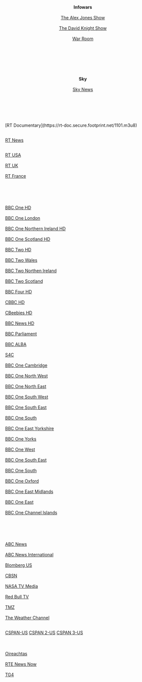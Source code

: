 <p align="center">
<b>Infowars</b> <br><br>
<a href="https://freespeech.akamaized.net/hls/live/2016712/live2/playlist.m3u8">The Alex Jones Show</a> <br><br>
<a href="https://freespeech.akamaized.net/hls/live/2016873/live3/playlist.m3u8">The David Knight Show</a> <br><br>
<a href="https://freespeech.akamaized.net/hls/live/2016873/live4/playlist.m3u8">War Room</a> <br><br>
</p>

<br>
<br>
<br>
<br>

<p align="center">
<b>Sky</b> <br><br>
<a href="https://skynews2-plutolive-vo.akamaized.net/cdhlsskynewsamericas/1013/latest.m3u8">Sky News</a> <br><br>
</p>

<br>
<br>
<br>
<br>
[RT Documentary](https://rt-doc.secure.footprint.net/1101.m3u8)<br><br>

[RT News](https://rt-news-gd.secure2.footprint.net/1103.m3u8)<br><br>

[RT USA](https://rt-usa.secure.footprint.net/1105.m3u8)<br><br>
[RT UK](https://rt-uk.secure.footprint.net/1106.m3u8)<br><br>
[RT France](https://rt-france-gd.secure2.footprint.net/1107.m3u8)<br><br>
<br>
<br>
<br>
<br>
[BBC One HD](http://a.files.bbci.co.uk/media/live/manifesto/audio_video/simulcast/hls/uk/abr_hdtv/ak/bbc_one_hd.m3u8)<br><br>
[BBC One London](http://a.files.bbci.co.uk/media/live/manifesto/audio_video/simulcast/hls/uk/hls_tablet/ak/bbc_one_london.m3u8)<br><br>
[BBC One Northern Ireland HD](http://a.files.bbci.co.uk/media/live/manifesto/audio_video/simulcast/hls/uk/abr_hdtv/ak/bbc_one_northern_ireland_hd.m3u8)<br><br>
[BBC One Scotland HD](http://a.files.bbci.co.uk/media/live/manifesto/audio_video/simulcast/hls/uk/abr_hdtv/ak/bbc_one_scotland_hd.m3u8)<br><br>
[BBC Two HD](http://a.files.bbci.co.uk/media/live/manifesto/audio_video/simulcast/hls/uk/abr_hdtv/ak/bbc_two_england.m3u8)<br><br>
[BBC Two Wales](http://a.files.bbci.co.uk/media/live/manifesto/audio_video/simulcast/hls/uk/hls_tablet/ak/bbc_two_wales_digital.m3u8)<br><br>
[BBC Two  Northen Ireland](http://a.files.bbci.co.uk/media/live/manifesto/audio_video/simulcast/hls/uk/hls_tablet/ak/bbc_two_northern_ireland_digital.m3u8)<br><br>
[BBC Two Scotland](http://a.files.bbci.co.uk/media/live/manifesto/audio_video/simulcast/hls/uk/hls_tablet/ak/bbc_two_scotland.m3u8)<br><br>
[BBC Four HD](http://a.files.bbci.co.uk/media/live/manifesto/audio_video/simulcast/hls/uk/abr_hdtv/ak/bbc_four.m3u8)<br><br>
[CBBC HD](http://a.files.bbci.co.uk/media/live/manifesto/audio_video/simulcast/hls/uk/abr_hdtv/ak/cbbc.m3u8)<br><br>
[CBeebies HD](http://a.files.bbci.co.uk/media/live/manifesto/audio_video/simulcast/hls/uk/abr_hdtv/ak/cbeebies.m3u8)<br><br>
[BBC News HD](http://a.files.bbci.co.uk/media/live/manifesto/audio_video/simulcast/hls/uk/abr_hdtv/ak/bbc_news24.m3u8)<br><br>
[BBC Parliament](http://a.files.bbci.co.uk/media/live/manifesto/audio_video/simulcast/hls/uk/hls_tablet/ak/bbc_parliament.m3u8)<br><br>
[BBC ALBA](http://a.files.bbci.co.uk/media/live/manifesto/audio_video/simulcast/hls/uk/hls_tablet/ak/bbc_alba.m3u8)<br><br>
[S4C](http://a.files.bbci.co.uk/media/live/manifesto/audio_video/simulcast/hls/uk/hls_tablet/ak/s4cpbs.m3u8)<br><br>
[BBC One Cambridge](http://a.files.bbci.co.uk/media/live/manifesto/audio_video/simulcast/hls/uk/hls_tablet/ak/bbc_one_cambridge.m3u8)<br><br>
[BBC One North West](http://a.files.bbci.co.uk/media/live/manifesto/audio_video/simulcast/hls/uk/hls_tablet/ak/bbc_one_north_west.m3u8)<br><br>
[BBC One North East](http://a.files.bbci.co.uk/media/live/manifesto/audio_video/simulcast/hls/uk/hls_tablet/ak/bbc_one_north_east.m3u8)<br><br>
[BBC One South West](http://a.files.bbci.co.uk/media/live/manifesto/audio_video/simulcast/hls/uk/hls_tablet/ak/bbc_one_south_west.m3u8)<br><br>
[BBC One South East](http://a.files.bbci.co.uk/media/live/manifesto/audio_video/simulcast/hls/uk/hls_tablet/ak/bbc_one_south_east.m3u8)<br><br>
[BBC One South](http://a.files.bbci.co.uk/media/live/manifesto/audio_video/simulcast/hls/uk/hls_tablet/ak/bbc_one_south.m3u8)<br><br>
[BBC One East Yorkshire](http://a.files.bbci.co.uk/media/live/manifesto/audio_video/simulcast/hls/uk/hls_tablet/ak/bbc_one_east_yorkshire.m3u8)<br><br>
[BBC One Yorks](http://a.files.bbci.co.uk/media/live/manifesto/audio_video/simulcast/hls/uk/hls_tablet/ak/bbc_one_yorks.m3u8)<br><br>
[BBC One West](http://a.files.bbci.co.uk/media/live/manifesto/audio_video/simulcast/hls/uk/hls_tablet/ak/bbc_one_west.m3u8)<br><br>
[BBC One South East](http://a.files.bbci.co.uk/media/live/manifesto/audio_video/simulcast/hls/uk/hls_tablet/ak/bbc_one_south_east.m3u8)<br><br>
[BBC One South](http://a.files.bbci.co.uk/media/live/manifesto/audio_video/simulcast/hls/uk/hls_tablet/ak/bbc_one_south.m3u8)<br><br>
[BBC One Oxford](http://a.files.bbci.co.uk/media/live/manifesto/audio_video/simulcast/hls/uk/hls_tablet/ak/bbc_one_oxford.m3u8)<br><br>
[BBC One East Midlands](http://a.files.bbci.co.uk/media/live/manifesto/audio_video/simulcast/hls/uk/hls_tablet/ak/bbc_one_east_midlands.m3u8)<br><br>
[BBC One East](http://a.files.bbci.co.uk/media/live/manifesto/audio_video/simulcast/hls/uk/hls_tablet/ak/bbc_one_east.m3u8)<br><br>
[BBC One Channel Islands](http://a.files.bbci.co.uk/media/live/manifesto/audio_video/simulcast/hls/uk/hls_tablet/ak/bbc_one_channel_islands.m3u8)<br><br>
<br>
<br>
<br>
<br>
[ABC News](https://content.uplynk.com/channel/3324f2467c414329b3b0cc5cd987b6be.m3u8)<br><br>
[ABC News International](https://abclive1-lh.akamaihd.net/i/abc_live04@423398/index_4000_av-b.m3u8)<br><br>
[Blomberg US](https://liveproduseast.global.ssl.fastly.net/btv/desktop/us_live.m3u8)<br><br>
[CBSN](http://cbsnewshd-lh.akamaihd.net/i/CBSNHD_7@199302/master.m3u8)<br><br>
[NASA TV Media](https://uplynkcontent.sinclairstoryline.com/channel/ddd76fdc1c0a456ba537e4f48e827d3e.m3u8)<br><br>
[Red Bull TV](https://rbmn-live.akamaized.net/hls/live/590964/BoRB-AT/master_3360.m3u8)<br><br>
[TMZ](https://dai2.xumo.com/xumocdn/p=roku/amagi_hls_data_xumo1234A-tmz/CDN/1280x720_5000000/index.m3u8)<br><br>
[The Weather Channel](https://weather-lh.akamaihd.net/i/twc_1@92006/master.m3u8)<br><br>


[CSPAN-US](https://skystreams-lh.akamaihd.net/i/SkyC1_1@500806/master.m3u8)
[CSPAN 2-US](https://skystreams-lh.akamaihd.net/i/SkyC2_1@500807/master.m3u8)
[CSPAN 3-US](https://skystreams-lh.akamaihd.net/i/SkyC3_1@500808/master.m3u8)
<br>
<br>
<br>
<br>
[Oireachtas](https://d1h8rkqumz239n.cloudfront.net/oireachtas/ngrp:oireachtas.stream_all/playlist.m3u8)<br><br>
[RTE News Now](https://live.rte.ie/live/a/channel3/news.isml/news.m3u8)<br><br>
[TG4](http://csm-e.cds1.yospace.com/csm/live/74246610.m3u8)<br><br>
